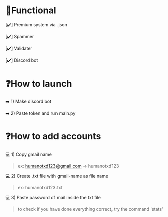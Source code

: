 # 📝Functional
 [✔️]  Premium system via .json 
 
 [✔️]  Spammer
 
 [✔️]  Validater
 
 [✔️]  Discord bot


# ❓How to launch
➡️ 1) Make discord bot

➡️ 2) Paste token and run main.py


# ❓How to add accounts
💻 1) Copy gmail name
> ex: humanotxd123@gmail.com -> humanotxd123
> 
💻 2) Create .txt file with gmail-name as file name
> ex: humanotxd123.txt
> 
💻 3) Paste password of mail inside the txt file
> to check if you have done everything correct, try the command 'stats'
